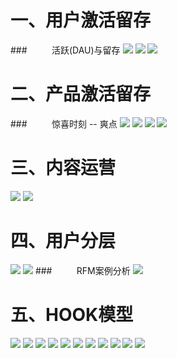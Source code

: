 # 一、用户激活留存
###&nbsp;&nbsp;&nbsp;&nbsp;&nbsp;&nbsp;&nbsp;&nbsp;&nbsp;&nbsp;活跃(DAU)与留存
![](/assets/QQ20190721-212938@2x.png)
![](/assets/QQ20190721-213102@2x.png)
![](/assets/QQ20190721-213501@2x.png)
# 二、产品激活留存 
###&nbsp;&nbsp;&nbsp;&nbsp;&nbsp;&nbsp;&nbsp;&nbsp;&nbsp;&nbsp;惊喜时刻 -- 爽点
![](/assets/QQ20190721-220827@2x.png)
![](/assets/QQ20190721-221729@2x.png)
![](/assets/QQ20190721-223226@2x.png)
![](/assets/QQ20190721-223526@2x.png)
# 三、内容运营
![](/assets/QQ20190721-224147@2x.png)
![](/assets/QQ20190721-224452@2x.png)
# 四、用户分层
![](/assets/QQ20190721-225104@2x.png)
![](/assets/QQ20190721-225255@2x.png)
###&nbsp;&nbsp;&nbsp;&nbsp;&nbsp;&nbsp;&nbsp;&nbsp;&nbsp;&nbsp;RFM案例分析
![](/assets/QQ20190721-225351@2x.png)
# 五、HOOK模型
![](/assets/QQ20190721-213833@2x.png)
![](/assets/QQ20190721-214003@2x.png)
![](/assets/QQ20190721-214042@2x.png)
![](/assets/QQ20190721-214126@2x.png)
![](/assets/QQ20190721-214518@2x.png)
![](/assets/QQ20190721-214833@2x.png)
![](/assets/QQ20190721-214702@2x.png)
![](/assets/QQ20190721-215136@2x.png)
![](/assets/QQ20190721-215253@2x.png)
![](/assets/QQ20190721-215519@2x.png)
![](/assets/QQ20190721-215531@2x.png)














